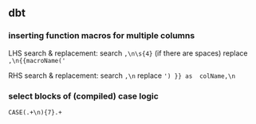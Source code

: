 ## dbt
### inserting function macros for multiple columns
LHS search & replacement:
search `,\n\s{4}` (if there are spaces)
replace `,\n{{macroName('`

RHS search & replacement:
search `,\n`
replace `') }} as  colName,\n`
### select blocks of (compiled) case logic
`CASE(.+\n){7}.+`